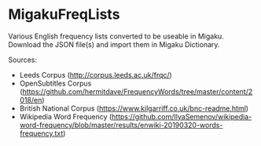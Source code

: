 # MigakuFreqLists

Various English frequency lists converted to be useable in Migaku. Download the JSON file(s) and import them in Migaku Dictionary.

Sources:
- Leeds Corpus (http://corpus.leeds.ac.uk/frqc/)
- OpenSubtitles Corpus (https://github.com/hermitdave/FrequencyWords/tree/master/content/2018/en)
- British National Corpus (https://www.kilgarriff.co.uk/bnc-readme.html)
- Wikipedia Word Frequency (https://github.com/IlyaSemenov/wikipedia-word-frequency/blob/master/results/enwiki-20190320-words-frequency.txt)
